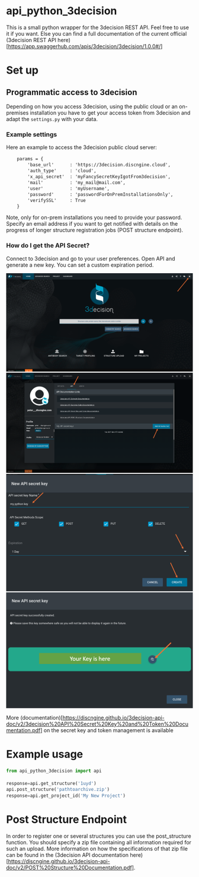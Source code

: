 # api_python_3decision
This is a small python wrapper for the 3decision REST API. Feel free to use it if you want. Else you can find a full documentation of the current official (3decision REST API here)[https://app.swaggerhub.com/apis/3decision/3decision/1.0.0#/]

# Set up

## Programmatic access to 3decision
Depending on how you access 3decision, using the public cloud or an on-premises installation you have to get your access token from 3decision and 
adapt the `settings.py` with your data.

### Example settings
Here an example to access the 3decision public cloud server:
```
    params = {
        'base_url'      : 'https://3decision.discngine.cloud',
        'auth_type'     : 'cloud',
        'x_api_secret'  : 'myFancySecretKeyIgotFrom3decision',
        'mail'          : 'my_mail@mail.com',
        'user'          : 'myUsername',
        'password'      : 'passwordForOnPremInstallationsOnly',
        'verifySSL'     : True
    }
```

Note, only for on-prem installations you need to provide your password. Specify an email address if you want to get notified with details on the progress of longer structure registration jobs (POST structure endpoint).

### How do I get the API Secret?
Connect to 3decision and go to your user preferences. Open API and generate a new key. You can set a custom expiration period.

![Click on User Preferences](https://github.com/Discngine/api_python_3decision/blob/master/images/3dec_screen_1.png "Click on User Preferences")
![Open API](https://github.com/Discngine/api_python_3decision/blob/master/images/3dec_screen_2.png "Open API")
![Fill out form](https://github.com/Discngine/api_python_3decision/blob/master/images/3dec_screen_3.png "Fill out Form")
![Copy key](https://github.com/Discngine/api_python_3decision/blob/master/images/3dec_screen_4.png "Copy key")

More (documentation)[https://discngine.github.io/3decision-api-doc/v2/3decision%20API%20Secret%20Key%20and%20Token%20Documentation.pdf] on the secret key and token management is available 

# Example usage

```python
from api_python_3decision import api

response=api.get_structure('1uyd')
api.post_structure('pathtoarchive.zip')
response=api.get_project_id('My New Project')
```

# Post Structure Endpoint
In order to register one or several structures you can use the post_structure function. You should specify a zip file containing all information required for such an upload. More information on how the specifications of that zip file can be found in the (3decision API documentation here)[https://discngine.github.io/3decision-api-doc/v2/POST%20Structure%20Documentation.pdf]. 
